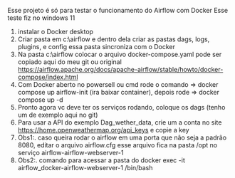 Esse projeto é só para testar o funcionamento do Airflow com Docker
Esse teste fiz no windows 11 
1) instalar o Docker desktop
2) Criar pasta em c:\airflow e dentro dela criar as pastas dags, logs, plugins, e config essa pasta sincroniza com o Docker
3) Na pasta c:\airflow colocar o arquivo docker-compose.yaml pode ser copiado aqui do meu git ou original https://airflow.apache.org/docs/apache-airflow/stable/howto/docker-compose/index.html
4) Com Docker aberto no powersell ou cmd rode o comando => docker compose up airflow-init (ira baixar container), depois rode => docker compose up -d
5) Pronto agora vc deve ter os serviços rodando, coloque os dags (tenho um de exemplo aqui no git)
6) Para usar a API do exemplo Dag_wether_data, crie um a conta no site https://home.openweathermap.org/api_keys e copie a key  
7) Obs1:. caso queira rodar o airflow em uma porta que não seja a padrão 8080, editar o arquivo airflow.cfg esse arquivo fica na pasta /opt no serviço airflow-airflow-webserver-1
8) Obs2:. comando para acessar a pasta do docker exec -it airflow_docker-airflow-webserver-1 /bin/bash
